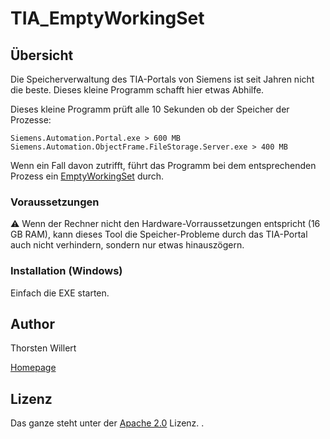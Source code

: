 # TIA_EmptyWorkingSet

## Übersicht

Die Speicherverwaltung des TIA-Portals von Siemens ist seit Jahren nicht die beste.
Dieses kleine Programm schafft hier etwas Abhilfe.


Dieses kleine Programm prüft alle 10 Sekunden ob der Speicher der Prozesse:
```
Siemens.Automation.Portal.exe > 600 MB
Siemens.Automation.ObjectFrame.FileStorage.Server.exe > 400 MB
```

Wenn ein Fall davon zutrifft, führt das Programm bei dem entsprechenden Prozess ein [EmptyWorkingSet](https://docs.microsoft.com/en-us/windows/win32/api/psapi/nf-psapi-emptyworkingset) durch.

### Voraussetzungen

:warning: Wenn der Rechner nicht den Hardware-Vorraussetzungen entspricht (16 GB RAM), kann dieses Tool die Speicher-Probleme durch das TIA-Portal auch nicht verhindern, sondern nur etwas hinauszögern.

### Installation (Windows)

Einfach die EXE starten. 


## Author
Thorsten Willert

[Homepage](http://www.thorsten-willert.de/)

## Lizenz
Das ganze steht unter der [Apache 2.0](https://github.com/THWillert/HomeMatic_CSS/blob/master/LICENSE) Lizenz.
.
